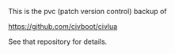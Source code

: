 This is the pvc (patch version control) backup of

https://github.com/civboot/civlua

See that repository for details.

